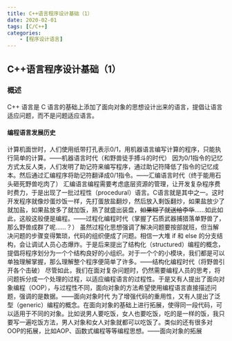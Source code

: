 ```yaml
---
title: C++语言程序设计基础（1）
date: 2020-02-01
tags: [C/C++]
categories:
    - [程序设计语言]
---
```


## C++语言程序设计基础（1）

### 概述

C++ 语言是 C 语言的基础上添加了面向对象的思想设计出来的语言，提倡让语言适应问题，而不是问题适应语言。

#### 编程语言发展历史

计算机面世时，人们使用纸带打孔表示0/1，用机器语言编写计算的程序，只能执行简单的计算。——机器语言时代（和野兽徒手搏斗的时代）
因为0/1指令的记忆方式太反人类，人们发明了助记符来编写程序，通过助记符降低了指令的记忆成本。然后通过汇编程序将助记符翻译成0/1指令。——汇编语言时代（终于能用石头砸死野兽吃肉了）
汇编语言编程需要考虑底层资源的管理，让开发复杂程序费时费力，于是出现了一批过程性（procedural）语言。C语言就是其中之一。这时开发程序就像炒蛋炒饭一样，先打蛋放盐翻炒，然后放入剩饭翻炒，如果盐放少了就加盐，如果盐放多了就加饭，熟了就盛出装盘，~~如果糊了就送给李华~~……如此如此，这般这般便是编程。——过程化编程时代（掌握了石质武器捕猎落单野兽了，那么野兽成群了呢……？）
虽然过程化思想强调了解决问题要按部就班，但当解决问题的步骤变得繁琐，代码的组织便成了问题。相信一大堆 if 和 else 的分支结构，会让调试人员心态爆炸。于是后来提出了结构化（structured）编程的概念，提倡将程序划分为一个个结构良好的小组织。对于一个个的小模块，我们都是可以单独理解掌握，那么理解整个程序便简单了许多。——结构化编程时代（将野兽引开各个击破）
尽管如此，我们在面对复杂问题时，仍然需要编程人员的思考，将问题拆分成一个处理的过程，以适应编程语言的过程性。于是又有人提出了面向对象编程（OOP），与过程性不同，面向对象的方法希望使用编程语言直接描述问题，强调的是数据。——面向对象时代
为了增强代码的重用性，又有人提出了泛型（generic）编程的概念。在面向对象的基础上进行拓展，使得同一段代码，可以适用于不同的对象。比如说男人要吃饭，女人也要吃饭，吃的是一样的饭，我只要写一遍吃饭方法，男人对象和女人对象就都可以吃饭了。类似的还有很多对OOP的拓展，比如AOP、函数式编程等等编程思想。——面向对象的拓展
